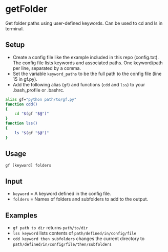 # getFolder
Get folder paths using user-defined keywords. Can be used to cd and ls in terminal.

## Setup
- Create a config file like the example included in this repo (config.txt). The config file lists keywords and associated paths. One keyword/path per line, separated by a comma.
- Set the variable `keyword_paths` to be the full path to the config file (line 15 in gf.py).
- Add the following alias (`gf`) and functions (`cdd` and `lss`) to your .bash_profile or .bashrc.

```bash
alias gf="python path/to/gf.py"
function cdd()
{
    cd "$(gf "$@")"
}
function lss()
{
    ls "$(gf "$@")"
}
```

## Usage
`gf [keyword] folders`

## Input
- `keyword` = A keyword defined in the config file.  
- `folders` = Names of folders and subfolders to add to the output.

## Examples
- `gf path to dir` returns `path/to/dir`  
- `lss keyword` lists contents of `path/defined/in/config/file`  
- `cdd keyword then subfolders` changes the current directory to `path/defined/in/config/file/then/subfolders`
